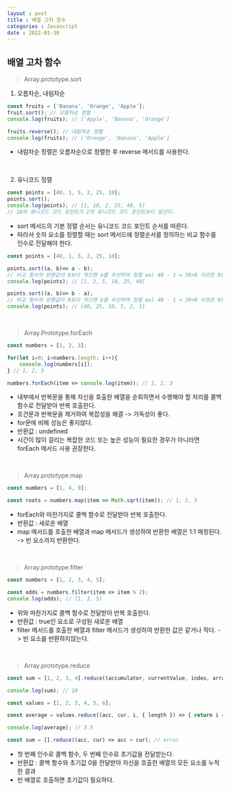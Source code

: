 ```yaml
---
layout : post
title : 배열 고차 함수
categories : Javascript
date : 2022-01-30
---
```

## 배열 고차 함수

>Array.prototype.sort

1. 오름차순, 내림차순

```javascript
const fruits = ['Banana', 'Orange', 'Apple'];
fruit.sort(); // 오름차순 정렬
console.log(fruits); // ['Apple', 'Banana', 'Orange']

fruits.reverse(); // 내림차순 정렬
console.log(fruits); // ['Orange', 'Banana', 'Apple']
```
* 내림차순 정렬은 오름차순으로 정렬한 후 reverse 메서드를 사용한다.

<br>

2. 유니코드 정렬

```javascript
const points = [40, 1, 5, 2, 25, 10];
points.sort();
console.log(points); // [1, 10, 2, 25, 40, 5]
// 10의 유니코드 코드 포인트가 2의 유니코드 코드 포인트보다 앞선다.
```
* sort 메서드의 기본 정렬 순서는 유니코드 코드 포인트 순서를 따른다.
* 따라서 숫자 요소를 정렬할 때는 sort 메서드에 정렬순서를 정의하는 비교 함수를 인수로 전달해야 한다.

```javascript
const points = [40, 1, 5, 2, 25, 10];

points.sort((a, b)=> a - b);
// 비교 함수의 반환값이 0보다 작으면 a를 우선하여 정렬 ex) 40 - 1 = 39>0 이것은 0보다 크므로 자리 바뀜 
console.log(points); // [1, 2, 5, 10, 25, 40]

points.sort((a, b)=> b - a);
// 비교 함수의 반환값이 0보다 작으면 b를 우선하여 정렬 ex) 40 - 1 = 39>0 이것은 0보다 크므로 자리 보존
console.log(points); // [40, 25, 10, 5, 2, 1]
```
<br>

>Array.Prototype.forEach

```javascript
const numbers = [1, 2, 3];

for(let i=0; i<numbers.length; i++){
    console.log(numbers[i]);
} // 1, 2, 3

numbers.forEach(item => console.log(item)); // 1, 2, 3
```

* 내부에서 반복문을 통해 자신을 호출한 배열을 순회하면서 수행해야 할 처리를 콜백 함수로 전달받아 반복 호출한다.
* 조건문과 반복문을 제거하여 복잡성을 해결 -> 가독성이 좋다.
* for문에 비해 성능은 좋지않다.
* 반환값 : undefined
* 시간이 많이 걸리는 복잡한 코드 또는 높은 성능이 필요한 경우가 아니라면 forEach 메서드 사용 권장한다.

<br>

>Array.prototype.map

```javascript
const numbers = [1, 4, 9];

const roots = numbers.map(item => Math.sqrt(item)); // 1, 2, 3
```
* forEach와 마찬가지로  콜백 함수로 전달받아 반복 호출한다.
* 반환값 : 새로운 배열
* map 메서드를 호출한 배열과 map 메서드가 생성하여 반환한 배열은 1:1 매칭된다. -> 빈 요소까지 반환한다.

<br>

>Array.prototype.filter

```javascript
const numbers = [1, 2, 3, 4, 5];

const odds = numbers.filter(item => item % 2);
console.log(odds); // [1, 3, 5]
```
* 위와 마찬가지로 콜백 함수로 전달받아 반복 호출한다.
* 반환값 : true인 요소로 구성된 새로운 배열
* filter 메서드를 호출한 배열과 filter 메서드가 생성하여 반환한 값은 같거나 작다. -> 빈 요소를 반환하지않는다.

<br>

>Array.prototype.reduce

```javascript
const sum = [1, 2, 3, 4].reduce((accumulator, currentValue, index, array) => accumulator + currentValue, 0);

console.log(sum); // 10

const values = [1, 2, 3, 4, 5, 6];

const average = values.reduce((acc, cur, i, { length }) => { return i === length - 1 ? (acc + cur)/length : acc + cur;}, 0);

console.log(average); // 3.5

const sum = [].reduce((acc, cur) => acc + cur); // error
```
* 첫 번째 인수로 콜백 함수, 두 번째 인수로 초기값을 전달받는다.
* 반환값 : 콜백 함수와 초기값 0을 전달받아 자신을 호출한 배열의 모든 요소를 누적한 결과
* 빈 배열로 호출하면 초기값이 필요하다.




